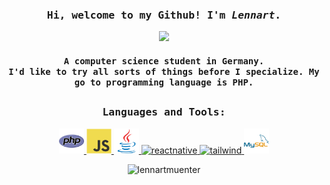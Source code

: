 

<h3 align="center"><samp> 
  Hi, welcome to my Github! I'm <i>Lennart</i>. 
</samp></h3>
<p align="center">
  <img src="https://superultrawidewallpaper.com/wp-content/uploads/2018/06/iceland-caps-3840x1080.jpg"></a>
</p>

<h4 align="center"><samp>
  A computer science student in Germany. <br> I'd like to try all sorts of things before I specialize. My go to programming language is PHP. 
</samp>
</h4>
<h2></h2>
<h3 align="center"><samp>Languages and Tools:</samp></h3>
<p align="center"> 
  <a href="https://www.php.net" target="_blank" rel="noreferrer"> <img src="https://raw.githubusercontent.com/devicons/devicon/master/icons/php/php-original.svg" alt="php" width="40" height="40"/> </a> 
  <a href="https://developer.mozilla.org/en-US/docs/Web/JavaScript" target="_blank" rel="noreferrer"> <img src="https://raw.githubusercontent.com/devicons/devicon/master/icons/javascript/javascript-original.svg" alt="javascript" width="40" height="40"/> </a> 
  <a href="https://www.java.com" target="_blank" rel="noreferrer"> <img src="https://raw.githubusercontent.com/devicons/devicon/master/icons/java/java-original.svg" alt="java" width="40" height="40"/> </a> 
  <a href="https://reactnative.dev/" target="_blank" rel="noreferrer"> <img src="https://reactnative.dev/img/header_logo.svg" alt="reactnative" width="40" height="40"/> </a> 
  <a href="https://tailwindcss.com/" target="_blank" rel="noreferrer"> <img src="https://www.vectorlogo.zone/logos/tailwindcss/tailwindcss-icon.svg" alt="tailwind" width="40" height="40"/> </a> 
  <a href="https://www.mysql.com/" target="_blank" rel="noreferrer"> <img src="https://raw.githubusercontent.com/devicons/devicon/master/icons/mysql/mysql-original-wordmark.svg" alt="mysql" width="40" height="40"/> </a> 
</p>

<p align="center"><img src="https://github-readme-stats.vercel.app/api/top-langs?username=lennartmuenter&show_icons=truel&locale=en&layout=compact&bg_color=0d1117&hide_border=true&text_color=fff&title_color=fff" alt="lennartmuenter" /></p>
